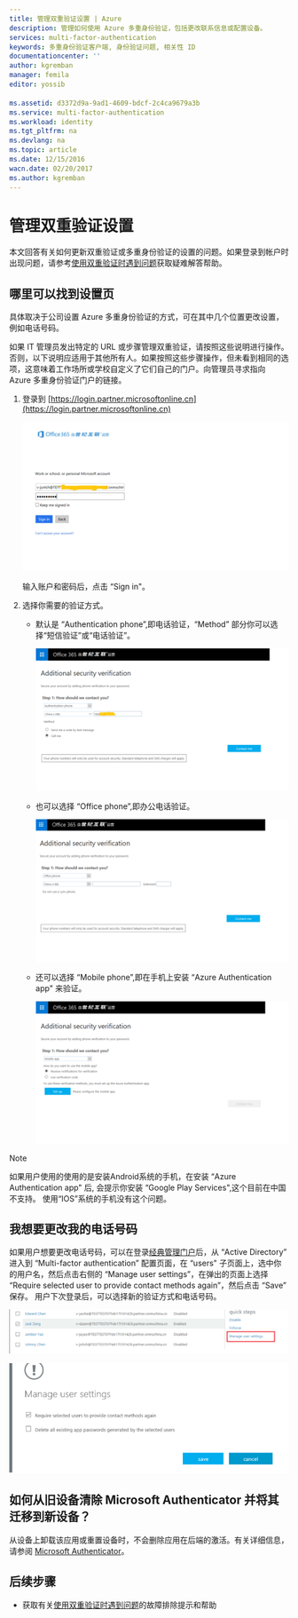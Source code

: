 ```yaml
---
title: 管理双重验证设置 | Azure
description: 管理如何使用 Azure 多重身份验证，包括更改联系信息或配置设备。
services: multi-factor-authentication
keywords: 多重身份验证客户端, 身份验证问题, 相关性 ID
documentationcenter: ''
author: kgremban
manager: femila
editor: yossib

ms.assetid: d3372d9a-9ad1-4609-bdcf-2c4ca9679a3b
ms.service: multi-factor-authentication
ms.workload: identity
ms.tgt_pltfrm: na
ms.devlang: na
ms.topic: article
ms.date: 12/15/2016
wacn.date: 02/20/2017
ms.author: kgremban
---
```


# 管理双重验证设置
本文回答有关如何更新双重验证或多重身份验证的设置的问题。如果登录到帐户时出现问题，请参考[使用双重验证时遇到问题](./multi-factor-authentication-end-user-troubleshoot.md)获取疑难解答帮助。

## 哪里可以找到设置页
具体取决于公司设置 Azure 多重身份验证的方式，可在其中几个位置更改设置，例如电话号码。

如果 IT 管理员发出特定的 URL 或步骤管理双重验证，请按照这些说明进行操作。否则，以下说明应适用于其他所有人。如果按照这些步骤操作，但未看到相同的选项，这意味着工作场所或学校自定义了它们自己的门户。向管理员寻求指向 Azure 多重身份验证门户的链接。

1. 登录到 [https://login.partner.microsoftonline.cn](https://login.partner.microsoftonline.cn)

    ![1](./media/multi-factor-authentication-end-user-manage/1.png)  

    输入账户和密码后，点击 “Sign in"。

2. 选择你需要的验证方式。

    - 默认是 “Authentication phone”,即电话验证，“Method” 部分你可以选择“短信验证”或“电话验证”。

        ![2](./media/multi-factor-authentication-end-user-manage/2.png)  

    - 也可以选择 “Office phone”,即办公电话验证。

        ![3](./media/multi-factor-authentication-end-user-manage/3.png)  

    - 还可以选择 “Mobile phone”,即在手机上安装 “Azure Authentication app" 来验证。

        ![4](./media/multi-factor-authentication-end-user-manage/4.png)  

> [!NOTE]
> 如果用户使用的使用的是安装Android系统的手机，在安装 “Azure Authentication app" 后,
> 会提示你安装 “Google Play Services",这个目前在中国不支持。 使用“IOS”系统的手机没有这个问题。
> 

## 我想要更改我的电话号码

如果用户想要更改电话号码，可以在登录[经典管理门户](https://manage.windowsazure.cn)后，从 “Active Directory” 进入到 “Multi-factor authentication” 配置页面，在 “users" 子页面上，选中你的用户名，然后点击右侧的 “Manage user settings”，在弹出的页面上选择 “Require selected user to provide contact methods again”，然后点击 “Save” 保存。 用户下次登录后，可以选择新的验证方式和电话号码。

![5](./media/multi-factor-authentication-end-user-manage/5.png)  

![6](./media/multi-factor-authentication-end-user-manage/6.png)  

## 如何从旧设备清除 Microsoft Authenticator 并将其迁移到新设备？
从设备上卸载该应用或重置设备时，不会删除应用在后端的激活。有关详细信息，请参阅 [Microsoft Authenticator](./microsoft-authenticator-app-how-to.md)。

## 后续步骤
- 获取有关[使用双重验证时遇到问题](./multi-factor-authentication-end-user-troubleshoot.md)的故障排除提示和帮助

<!---HONumber=Mooncake_0213_2017-->
<!--Update_Description: link update-->